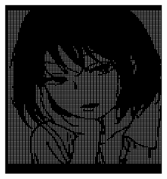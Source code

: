 

<table style="background-color:black;">
  <tr>
    <td>
      <pre style="color:white;">
⣿⣿⣿⣿⣿⣿⡿⠁⠀⠀⠀⠀⠀⠀⠀⠀⠀⠀⠀⠀⠀⠀⠀⠀⠀⠀⠀⠀⠀⠀⠀⠀⠀⠀⠀⠀⠀⠀⠀⠀⠀⠈⠻⣿⣿⣿⣿⣿⣿⣿⣿⣿⣿⣿⣿⣿⣿⣿⣿
⣿⣿⣿⣿⣿⡟⠀⠀⠀⠀⠀⠀⠀⠀⠀⠀⠀⠀⠀⠀⠀⠀⠀⠀⠀⠀⠀⠀⠀⠀⠀⠀⠀⠀⠀⠀⠀⠀⠀⠀⠀⠀⠀⠘⢿⣿⣿⣿⣿⣿⣿⣿⣿⣿⣿⣿⣿⣿⣿
⣿⣿⣿⣿⡿⠁⠀⠀⠀⠀⠀⠀⠀⠀⠀⠀⠀⠀⠀⠀⠀⠀⠀⠀⠀⠀⠀⠀⠀⠀⠀⠀⠀⠀⠀⠀⠀⠀⠀⠀⠀⠀⠀⠀⠈⢻⣿⣿⣿⣿⣿⣿⣿⣿⣿⣿⣿⣿⣿
⣿⣿⣿⣿⠇⠀⠀⠀⠀⠀⠀⠀⠀⠀⠀⠀⠀⠀⠀⠀⠀⠀⠀⠀⠀⠀⠀⠀⠀⠀⠀⠀⠀⠀⠀⠀⠀⠀⠀⠀⠀⠀⠀⠀⠀⠀⢿⣿⣿⣿⣿⣿⣿⣿⣿⣿⣿⣿⣿
⣿⣿⣿⡿⠀⠀⠀⠀⠀⠀⠀⠀⠀⠀⠀⠀⠀⠀⠀⠀⠀⠀⠀⠀⠀⠀⠀⠀⠀⠀⠀⠀⠀⠀⠀⠀⠀⠀⠀⠀⠀⠀⠀⠀⠀⠀⠀⢿⣿⣿⣿⣿⣿⣿⣿⣿⣿⣿⣿
⣿⣿⣿⡇⠀⠀⠀⠀⠀⠀⠀⠀⠀⠀⠀⠀⠀⠀⠀⠀⠀⠀⠀⠀⠀⠀⠀⠀⠀⠀⠀⠀⠀⠀⠀⠀⠀⠀⠀⠀⠀⠀⠀⠀⠀⠀⠀⠈⢿⣿⣿⣿⣿⣿⣿⣿⣿⣿⣿
⣿⣿⣿⠃⠀⠀⠀⠀⠀⠀⠀⠀⠀⠀⠀⠀⠀⠀⠀⠀⠀⠀⠀⠀⠀⠀⠀⠀⠀⠀⠀⠀⠀⠀⠀⠀⠀⠀⠀⠀⠀⠀⠀⠀⠀⠀⠀⠀⠘⣿⣿⣿⣿⣿⣿⣿⣿⣿⣿
⣿⣿⡏⠀⠀⠀⠀⠀⠀⠀⠀⠀⠀⠀⠀⠀⠀⣄⠀⠀⠀⠀⡀⠀⠀⠀⠀⡀⠀⠀⠀⠀⠀⠀⠀⠀⠀⠀⠀⠀⠀⠀⠀⠀⠀⠀⠀⠀⠀⢹⣿⣿⣿⣿⣿⣿⣿⣿⣿
⣿⣿⠀⠀⠀⠀⠀⠀⠀⠀⠀⠀⠀⡀⠀⠀⠀⢿⣆⠀⠀⠀⠰⡄⠀⢡⠀⠐⠤⠀⠀⠀⠀⠀⠀⠀⠀⠀⠀⠀⠀⠀⠀⠀⠀⠀⠀⠀⠀⠈⢻⣿⣿⣿⣿⣿⣿⣿⣿
⣿⡇⠆⠀⠀⠀⠀⠀⠀⠀⠀⠀⢠⣿⡄⠀⠀⠸⣿⣧⡀⠀⠀⢱⠀⠘⣃⡀⠐⢶⣤⡀⠀⠀⠀⠀⠀⠀⠀⠀⠀⢀⠀⠀⠀⠀⠀⠀⠀⠀⠈⢿⣿⣿⣿⣿⣿⣿⣿
⣿⠃⠀⠀⠀⠀⠀⠀⠀⠀⠀⠀⢸⣿⣿⣄⠀⠀⢻⣿⣷⣄⠀⠈⠀⠈⣿⣿⣦⡈⠻⣿⣶⣤⡀⢀⠀⠀⠀⠀⠀⢘⣀⠀⠀⠀⠀⠀⠀⠀⠀⠘⣿⣿⣿⣿⣿⣿⣿
⣿⢸⠀⠀⠀⠀⠀⠀⠀⠀⠀⠀⢠⣦⣬⣭⣄⢀⠀⠻⣿⣿⣦⣀⠀⠀⣿⡿⢛⣩⣴⠄⠒⠂⠠⠀⠂⠀⠀⠀⠀⠀⠟⡀⠀⠀⠀⠀⠀⠀⠀⠠⠸⣿⣿⣿⣿⣿⣿
⣧⣿⠀⠀⠀⠀⠀⠀⠀⠀⠀⠀⠀⢿⣿⣿⣿⣦⠣⠰⣙⠻⣿⣿⣷⢀⠉⠸⠛⠁⠀⠀⡀⠀⡼⢃⡀⠀⠀⠀⠀⠀⢀⡇⠀⠀⠀⠀⠀⠀⠀⠀⢁⢿⣿⣿⣿⣿⣿
⣿⣿⠀⠀⠀⠀⠀⠀⠀⠀⠀⠀⠸⣌⠻⣛⣛⣛⣳⣀⣸⣿⣶⡬⢃⣾⣶⣧⣴⣿⡿⠶⣐⣠⣼⣿⣷⠀⠀⠀⠀⠀⠸⠀⠀⠀⠀⠀⠀⠀⠀⠀⠈⡈⣿⣿⣿⣿⣿
⣿⣿⠀⠀⠀⠀⠀⠀⠀⠀⠀⠀⠁⠛⠃⠈⠉⠉⠉⠙⣿⣿⣷⣶⣿⣿⣿⣿⣿⣿⣿⣿⣿⣿⣿⣿⣿⢘⠀⠀⠀⠀⠀⠀⠀⠀⠀⠀⠀⠀⠀⠰⡄⠠⢹⣿⣿⣿⣿
⣿⣿⠀⠀⠀⠀⠀⠀⠀⠀⠀⠀⢀⡴⠶⠷⡤⠄⢀⣴⣾⣿⡝⣿⣿⣿⣿⣿⣿⣿⣿⣿⣿⣿⣿⣿⣿⣸⠀⠀⠀⠀⠀⠀⠀⠀⠀⠀⠀⠀⠀⠀⢳⠀⢸⣿⣿⣿⣿
⣿⣏⠀⠀⠀⠀⠀⠀⠀⢸⡄⢠⡄⢿⣿⣿⣾⣿⣿⣿⣿⣿⡇⢸⣿⣿⣿⣿⣿⣿⣿⣿⣿⣿⣿⣿⣿⢸⡄⠀⠀⠀⠀⠀⠀⠀⠀⠀⠀⠀⠀⠀⢸⣷⠐⣿⣿⣿⣿
⣿⣿⠀⠀⠀⠀⠀⠀⠀⢸⣿⠸⣿⡈⢿⣿⣿⣿⣿⣿⣿⣿⣿⣿⣿⣿⣿⣿⣿⣿⣿⣿⣿⣿⣿⣿⡯⢸⠀⠀⠀⠀⠀⠀⠀⠀⠀⠀⠀⠀⢀⠀⠈⣿⠇⣿⣿⣿⣿
⣿⢿⠀⠀⠀⠀⠀⠀⠀⢸⣿⢆⣿⡇⠘⣿⣿⣿⣿⣿⣿⣿⣿⣿⣿⣿⣿⣿⣿⣿⣿⣿⣿⣿⣿⣿⣇⠃⠀⠀⠀⠀⠀⠀⠀⠀⠀⠀⠀⢀⣿⢰⢂⠉⣴⣿⣿⣿⣿
⣿⡎⡀⠀⠀⠀⠀⠀⠀⢸⣿⡘⣿⣷⠀⠈⢿⣿⣿⣿⣿⣿⣿⣿⣿⣿⣿⣿⣿⣿⣿⣿⣿⣿⣿⣿⡟⠀⠀⠀⠀⠀⠀⠀⠀⠀⠀⠀⢀⣼⠏⣼⢸⣷⣌⡛⢿⣿⣿
⣿⣷⡀⠀⠀⢰⠀⠀⠀⠀⢻⣇⢹⣿⡇⠀⠈⠻⣿⣿⣿⣿⣿⣿⡿⠋⠉⠁⠀⢀⣠⣿⣿⣿⣿⡿⠃⠀⠀⠀⠀⠀⢀⠀⠀⡴⠀⢀⣾⣷⣾⡟⢸⣿⣿⣿⣶⣌⢭
⣿⣿⣿⡄⠀⢸⡄⠀⠀⠆⠀⢿⣎⢿⣿⣄⠀⠀⠈⠙⢿⣿⣿⣿⣿⣏⣛⣛⣋⣿⣿⣿⣿⣿⢏⣴⡆⣼⠀⠀⢠⡇⠘⠀⣠⠆⣰⣿⣿⣿⣿⡁⢸⣿⣿⣿⣿⣿⣿
⣿⣿⣿⣧⠀⠸⣿⡄⠀⠠⡀⠈⠿⣆⠻⣿⣷⣤⠠⣀⠀⢈⡛⠻⢿⣿⣿⣿⣿⣿⣿⡿⠛⣴⣿⣿⡇⣿⠀⢀⣿⣇⠀⡐⢏⣼⣿⣿⣿⣿⣿⡇⣾⣿⣿⣿⣿⣿⣿
⣿⣿⣿⣿⣧⠀⢿⣿⣄⠀⠙⢄⠰⠎⠃⠹⣿⣿⣧⡙⢿⣿⣿⣶⣶⣶⣭⣭⣭⣍⡁⠆⢺⣿⣿⣿⣧⠀⣰⣿⣿⡿⢠⣷⣾⣿⣿⣿⣿⣿⣿⢁⣿⣿⣿⣿⣿⣿⣿
⣿⣿⣿⣿⣿⣷⡈⢿⣿⣷⠈⠠⣤⡸⣷⣤⣙⠻⢿⣿⣮⡙⠿⠿⣿⣿⣿⣿⣿⣿⣿⡄⠸⣿⣿⣿⣭⣴⣿⣿⡿⢡⣿⣿⣿⣿⣿⣿⣿⣿⣿⢸⣿⣿⣿⣿⣿⣿⡜
⣿⣿⣿⣿⣿⣿⣿⣦⡽⢡⣾⣷⣌⢻⣎⠻⣿⣿⣶⣌⡛⢿⣿⣿⣿⣿⣿⣿⣿⣿⣿⡇⡄⣿⣿⣿⣿⡿⢟⡡⢠⣾⣿⣿⣿⣿⣿⣿⣿⣿⡇⣾⣿⣿⣿⣿⣿⣿⣷
⣿⣿⣿⣿⣿⣿⣿⣿⢠⣿⣿⣿⣿⣧⡙⣷⡘⢿⣿⣿⢹⢶⡈⢍⣉⣛⣿⣿⣿⣿⣿⢀⣀⣿⣿⠟⣡⣶⡿⢡⣿⣿⣿⣿⣿⣿⣿⣿⣿⣿⡇⣿⣿⣿⣿⣿⣿⣿⣿
⣿⣿⣿⣿⣿⣿⣿⡇⣾⣿⣿⣿⣿⣿⣿⡌⢿⣎⢿⣿⢸⡼⠇⣴⣿⣿⣿⣿⣿⣿⣿⢸⣿⡿⣫⣴⣿⣿⡇⢠⢠⡙⢿⣿⣿⣿⣿⣿⣿⣿⣷⣿⣿⣿⣿⣿⣿⣿⣿
⣿⣿⣿⣿⣿⣿⣿⡇⣿⣿⣿⣿⣿⠉⣿⣿⡌⣿⡎⣿⡾⡇⢸⣿⣿⣿⣿⣿⣿⣿⡏⠘⣛⣿⣿⣿⣿⣿⡇⢸⡆⢱⡆⣙⠿⣿⣿⣿⣿⣿⢸⣿⣿⣿⣿⣿⣿⣿⣿
⣿⣿⣿⣿⣿⣿⣿⡇⣿⣿⣿⣿⣿⣧⠹⣿⣷⡈⣷⠸⡇⣿⢸⣿⣿⣿⣿⣿⣿⣿⡇⢻⣿⣿⣿⣿⣿⣿⡇⡌⠇⣼⣇⣸⣷⣦⣭⡝⠛⠋⣸⣿⣿⣿⣿⣿⣿⣿⣿
⣿⣿⣿⣿⣿⣿⣿⣇⢿⢿⣿⣿⣿⣿⣧⠹⣿⣷⢹⣇⠃⠟⣸⣿⣿⣿⣿⣿⣿⣿⠃⡘⣿⣿⣿⣿⣿⣿⢸⣿⢠⣽⣿⣿⣿⣿⣿⡇⢸⣿⣿⣿⣿⣿⣿⣿⣿⣿⣟
⣿⣿⣿⣿⣿⣿⣿⣿⢸⡌⣿⣿⣿⣿⣿⣷⡘⣿⣇⢻⡄⠀⣿⣿⣿⣿⣿⣿⣿⡟⢸⡇⢹⣿⣿⣿⣿⡏⣼⠇⣾⣿⣿⣿⣿⣿⣿⣇⣸⣿⣿⣿⣿⣿⣿⣿⣿⣿⣿
⣿⣿⣿⣿⣿⣿⣿⣿⠀⣧⢸⣿⣿⣿⣿⣿⣿⣌⠻⡆⠋⣸⣿⣿⣿⣿⣿⣿⣿⡇⠸⢻⡘⣿⣿⣿⣿⡇⡀⠀⣼⣿⣿⣿⣿⣿⣿⣿⣿⣿⣿⣿⣿⣿⣿⣿⣿⣿⣿
      </pre>
    </td>
    <td>
      <pre style="color:white;">
<b style="color:#82AAFF;">Profile: Kalyani02072003</b>
---------------------------------------
<b style="color:#008080;">Distro</b>: Not Arch btw
<b style="color:#008080;">Kernel</b>: Tech Enthusiast
<b style="color:#008080;">DE/WM</b>: Piles of notes on desk
<b style="color:#008080;">CPU</b>: Intel 4004
<b style="color:#008080;">Uptime</b>: Zero reboots, maximum resilience.
<b style="color:#008080;">Shell</b>: Zsh – setopt CORRECT_ALL because typos happen
---------------------------------------
<b style="color:#398BC6;">About Me</b>
- Learning a lot of things...
- Trying out hardware and robotics projects in free time
- Has worked on deep learing, Gen AI, QML and MERN stack
---------------------------------------
<b style="color:#398BC6;">Skills</b>
- <b style="color:#008080;">Frontend</b>: ReactJs, TypeScript, Svelte, NextJs, Material UI,
  Tailwind CSS, Bootstrap
- <b style="color:#008080;">Backend</b>: NodeJs, MongoDB, SQL, Xampp
- <b style="color:#008080;">Programming</b>: Python, Java, C, C++, JavaScript
- <b style="color:#008080;">AI/ML</b>: TensorFlow, OpenCV, ROS1/2, Pennylane
- <b style="color:#008080;">Hardware</b>: Arduino, Raspberry Pi, ESP32, Sensors
- <b style="color:#008080;">Tools</b>: Git, Docker, Linux
---------------------------------------
<b style="color:#398BC6;">Contact</b>
- <b style="color:#008080;">LinkedIn</b>: https://linkedin.com/in/kalyanipatra
- <b style="color:#008080;">Email</b>: kalyanipatra2003@gmail.com 
- <b style="color:#008080;">Discord</b>: STRAWHAT_LUFFY
    </pre>
    </td>
  </tr>
</table>



